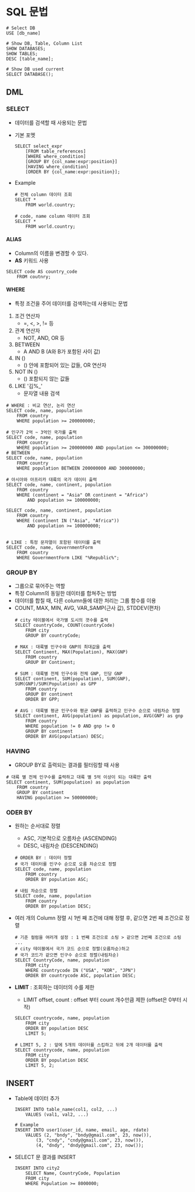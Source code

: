 # SQL 문법

```
# Select DB
USE [db_name]

# Show DB, Table, Column List
SHOW DATABASES;
SHOW TABLES;
DESC [table_name];

# Show DB used current
SELECT DATABASE();
```

## DML
### SELECT
* 데이터를 검색할 때 사용되는 문법
* 기본 포멧
    ```
    SELECT select_expr
        [FROM table_references]
        [WHERE where_condition]
        [GROUP BY {col_name:expr:position}]
        [HAVING where_condition]
        [ORDER BY {col_name:expr:position}];
    ```

* Example
    ```
    # 전체 column 데이터 조회
    SELECT *
        FROM world.country;

    # code, name column 데이터 조회
    SELECT * 
        FROM world.country;
    ```
  
#### ALIAS
* Column의 이름을 변경할 수 있다.
* **AS** 키워드 사용
```
SELECT code AS country_code
    FROM coutnry;
```

#### WHERE
* 특정 조건을 주어 데이터를 검색하는데 사용되는 문법
1. 조건 연산자
    * =, <, >, != 등
2. 관계 연산자
    * NOT, AND, OR 등
3. BETWEEN
    * A AND B (A와 B가 포함된 사이 값)
4. IN ()
    * () 안에 포함되어 있는 값들, OR 연산자
5. NOT IN ()
    * () 포함되지 않는 값들
6. LIKE '김%_'
    * 문자열 내용 검색    
```
# WHERE : 비교 연산, 논리 연산
SELECT code, name, population
	FROM country
    WHERE population >= 200000000;

# 인구가 2억 ~ 3억인 국가를 출력
SELECT code, name, population
	FROM country
    WHERE population >= 200000000 AND population <= 300000000;
# BETWEEN
SELECT code, name, population
	FROM country
    WHERE population BETWEEN 200000000 AND 300000000;

# 아시아와 아프리카 대륙의 국가 데이터 출력
SELECT code, name, continent, population
	FROM country
    WHERE (continent = "Asia" OR continent = "Africa")
		AND population >= 100000000;
        
SELECT code, name, continent, population
	FROM country
    WHERE (continent IN ("Asia", "Africa"))
		AND population >= 100000000;


# LIKE : 특정 문자열이 포함된 데이터를 출력
SELECT code, name, GovernmentForm
	FROM country
	WHERE GovernmentForm LIKE "%Republic%";
```

### GROUP BY
* 그룹으로 묶어주는 역할
* 특정 Column의 동일한 데이터를 합쳐주는 방법
* 데이터를 합칠 때, 다른 column들에 대한 처리는 그룹 함수를 이용
* COUNT, MAX, MIN, AVG, VAR_SAMP(근사 값), STDDEV(편차)
    ```
    # city 테이블에서 국가별 도시의 갯수를 출력
    SELECT countryCode, COUNT(countryCode)
    	FROM city
        GROUP BY countryCode;
    
    # MAX : 대륙별 인구수와 GNP의 최대값을 출력
    SELECT Continent, MAX(Population), MAX(GNP)
    	FROM country
        GROUP BY Continent;
    
    # SUM : 대륙별 전체 인구수와 전체 GNP, 인당 GNP
    SELECT continent, SUM(population), SUM(GNP), SUM(GNP)/SUM(Population) as GPP 
    	FROM country
        GROUP BY continent
        ORDER BY GPP;
    
    # AVG : 대륙별 평균 인구수와 평균 GNP를 출력하고 인구수 순으로 내림차순 정렬
    SELECT continent, AVG(population) as population, AVG(GNP) as gnp
    	FROM country
        WHERE population != 0 AND gnp != 0
        GROUP BY continent
        ORDER BY AVG(population) DESC;
    ```

### HAVING 
* GROUP BY로 출력되는 결과를 필터링할 때 사용
```
# 대륙 별 전체 인구수를 출력하고 대륙 별 5억 이상이 되는 대륙만 출력
SELECT continent, SUM(population) as population
	FROM country
    GROUP BY continent
    HAVING population >= 500000000;

```

### ODER BY
* 원하는 순서대로 정렬
    * ASC, 기본적으로 오름차순 (ASCENDING)
    * DESC, 내림차순 (DESCENDING)
    ```
    # ORDER BY : 데이터 정렬
    # 국가 데이터를 인구수 순으로 오름 차순으로 정렬
    SELECT code, name, population
	    FROM country
        ORDER BY population ASC;

    # 내림 차순으로 정렬
    SELECT code, name, population
    	FROM country
        ORDER BY population DESC;
    ```

* 여러 개의 Column 정렬 시 1번 째 조건에 대해 정렬 후, 같으면 2번 째 조건으로 정렬
    ```
    # 기준 컬럼을 여러개 설정 : 1 번째 조건으로 소팅 > 같으면 2번째 조건으로 소팅 ...
    # city 테이블에서 국가 코드 순으로 정렬(오름차순)하고
    # 국가 코드가 같으면 인구수 순으로 정렬(내림차순)
    SELECT CountryCode, name, population
	    FROM city
        WHERE countrycode IN ("USA", "KOR", "JPN")
        ORDER BY countrycode ASC, population DESC;
    ```

* **LIMIT** : 조회하는 데이터의 수를 제한
    * LIMIT offset, count : offset 부터 count 개수만큼 제한 (offset은 0부터 시작)
    ```
    SELECT countrycode, name, population
    	FROM city
        ORDER BY population DESC
        LIMIT 5;
    
    # LIMIT 5, 2 : 앞에 5개의 데이터를 스킵하고 뒤에 2개 데이터를 출력
    SELECT countrycode, name, population
    	FROM city
        ORDER BY population DESC
        LIMIT 5, 2;
    ```


## INSERT
* Table에 데이터 추가
    ```
    INSERT INTO table_name(col1, col2, ...)
        VALUES (val1, val2, ...)

    # Example    
    INSERT INTO user1(user_id, name, email, age, rdate)
    	VALUES (2, "bndy", "bndy@gmail.com", 23, now()),
    		(3, "cndy", "cndy@gmail.com", 23, now()),
    		(4, "dndy", "dndy@gmail.com", 23, now());
    ```

* SELECT 문 결과를 INSERT
    ```
    INSERT INTO city2
    	SELECT Name, CountryCode, Population
    	FROM city
        WHERE Population >= 8000000;
    ```


